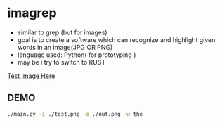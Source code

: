 # imagrep
- similar to grep (but for images) 
- goal is to create a software which can recognize and highlight given words in an image(JPG OR PNG)
- language used: Python( for prototyping )
- may be i try to switch to RUST

[Test Image Here](https://i2.wp.com/syncedreview.com/wp-content/uploads/2020/04/image-82.png)

## DEMO

```zsh
./main.py -i ./test.png -o ./out.png -w the
```
